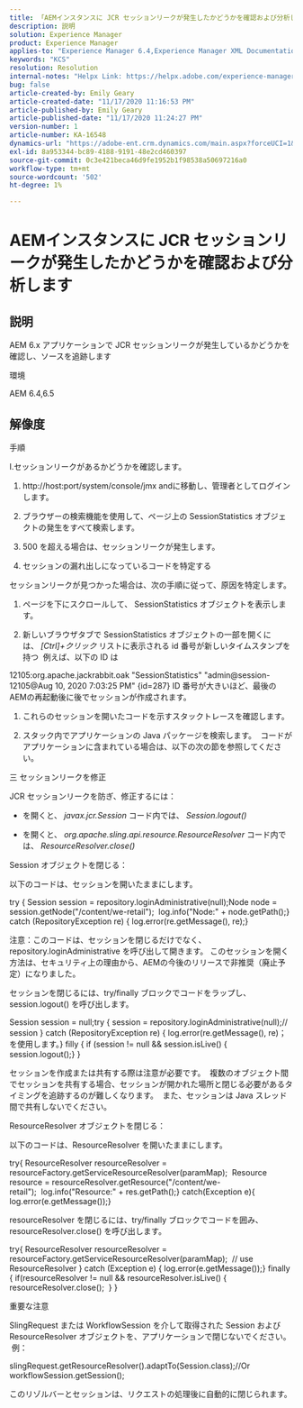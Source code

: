 ```yaml
---
title: 「AEMインスタンスに JCR セッションリークが発生したかどうかを確認および分析します」
description: 説明
solution: Experience Manager
product: Experience Manager
applies-to: "Experience Manager 6.4,Experience Manager XML Documentation for Adobe Experience Manager,Experience Manager XML Documentation Add-on for Adobe Experience Manager,Experience Manager 6.5,Experience Manager"
keywords: "KCS"
resolution: Resolution
internal-notes: "Helpx Link: https://helpx.adobe.com/experience-manager/kb/check-and-analyze-if-JCR-session-leaks-in-your-AEM-instance.html"
bug: false
article-created-by: Emily Geary
article-created-date: "11/17/2020 11:16:53 PM"
article-published-by: Emily Geary
article-published-date: "11/17/2020 11:24:27 PM"
version-number: 1
article-number: KA-16548
dynamics-url: "https://adobe-ent.crm.dynamics.com/main.aspx?forceUCI=1&pagetype=entityrecord&etn=knowledgearticle&id=6c27d5f9-2a29-eb11-a813-000d3a303484"
exl-id: 8a953344-bc89-4188-9191-48e2cd460397
source-git-commit: 0c3e421beca46d9fe1952b1f98538a50697216a0
workflow-type: tm+mt
source-wordcount: '502'
ht-degree: 1%

---
```


# AEMインスタンスに JCR セッションリークが発生したかどうかを確認および分析します

## 説明

AEM 6.x アプリケーションで JCR セッションリークが発生しているかどうかを確認し、ソースを追跡します


環境



AEM 6.4,6.5

## 解像度

手順

I.セッションリークがあるかどうかを確認します。



1. http://host:port/system/console/jmx andに移動し、管理者としてログインします。

2. ブラウザーの検索機能を使用して、ページ上の SessionStatistics オブジェクトの発生をすべて検索します。

3. 500 を超える場合は、セッションリークが発生します。




2. セッションの漏れ出しになっているコードを特定する

セッションリークが見つかった場合は、次の手順に従って、原因を特定します。

1. ページを下にスクロールして、 SessionStatistics オブジェクトを表示します。

2. 新しいブラウザタブで SessionStatistics オブジェクトの一部を開くには、 *[Ctrl]+クリック* リストに表示される id 番号が新しいタイムスタンプを持つ  例えば、以下の ID は




12105:org.apache.jackrabbit.oak &quot;SessionStatistics&quot; &quot;admin@session-12105@Aug 10, 2020 7:03:25 PM&quot; {id=287} ID 番号が大きいほど、最後のAEMの再起動後に後でセッションが作成されます。

1. これらのセッションを開いたコードを示すスタックトレースを確認します。

2. スタック内でアプリケーションの Java パッケージを検索します。  コードがアプリケーションに含まれている場合は、以下の次の節を参照してください。




三 セッションリークを修正

JCR セッションリークを防ぎ、修正するには：

* を開くと、 *javax.jcr.Session* コード内では、 *Session.logout()*

* を開くと、 *org.apache.sling.api.resource.ResourceResolver* コード内では、 *ResourceResolver.close()*




Session オブジェクトを閉じる：

以下のコードは、セッションを開いたままにします。

try { Session session = repository.loginAdministrative(null);Node node = session.getNode(&quot;/content/we-retail&quot;);  log.info(&quot;Node:&quot; + node.getPath();} catch (RepositoryException re) { log.error(re.getMessage(), re);}


注意：このコードは、セッションを閉じるだけでなく、repository.loginAdministrative を呼び出して開きます。 このセッションを開く方法は、セキュリティ上の理由から、AEMの今後のリリースで非推奨（廃止予定）になりました。



セッションを閉じるには、try/finally ブロックでコードをラップし、session.logout() を呼び出します。

Session session = null;try { session = repository.loginAdministrative(null);// session } catch (RepositoryException re) { log.error(re.getMessage(), re)；を使用します。} filly { if (session != null &amp;&amp; session.isLive() { session.logout();} }

セッションを作成または共有する際は注意が必要です。  複数のオブジェクト間でセッションを共有する場合、セッションが開かれた場所と閉じる必要があるタイミングを追跡するのが難しくなります。  また、セッションは Java スレッド間で共有しないでください。

ResourceResolver オブジェクトを閉じる：

以下のコードは、ResourceResolver を開いたままにします。

try{ ResourceResolver resourceResolver = resourceFactory.getServiceResourceResolver(paramMap);  Resource resource = resourceResolver.getResource(&quot;/content/we-retail&quot;);  log.info(&quot;Resource:&quot; + res.getPath();} catch(Exception e){ log.error(e.getMessage());}

resourceResolver を閉じるには、try/finally ブロックでコードを囲み、resourceResolver.close() を呼び出します。

try{ ResourceResolver resourceResolver = resourceFactory.getServiceResourceResolver(paramMap);  // use ResourceResolver } catch (Exception e) { log.error(e.getMessage());} finally { if(resourceResolver != null &amp;&amp; resourceResolver.isLive() { resourceResolver.close();  } }


重要な注意



SlingRequest または WorkflowSession を介して取得された Session および ResourceResolver オブジェクトを、アプリケーションで閉じないでください。  例：

slingRequest.getResourceResolver().adaptTo(Session.class);//Or workflowSession.getSession();

このリゾルバーとセッションは、リクエストの処理後に自動的に閉じられます。
